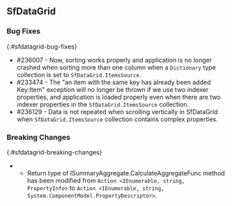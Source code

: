 ## SfDataGrid

### Bug Fixes
{:#sfdatagrid-bug-fixes}

* \#236007 - Now, sorting works properly and application is no longer crashed when sorting more than one column when a `Dictionary` type collection is set to `SfDataGrid.ItemsSource`.
* \#233474 - The "an item with the same key has already been added Key:Item" exception will no longer be thrown if we use two indexer properties, and application is loaded properly even when there are two indexer properties in the `SfDataGrid.ItemsSource` collection.
* \#236129 - Data is not repeated when scrolling vertically in SfDataGrid when `SfDataGrid.ItemsSource` collection contains complex properties.

### Breaking Changes
{:#sfdatagrid-breaking-changes}

* * Return type of ISummaryAggregate.CalculateAggregateFunc method has been modified from `Action <IEnumerable, string, PropertyInfo>` to `Action <IEnumerable, string, System.ComponentModel.PropertyDescriptor>`.